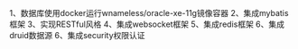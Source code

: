 1、数据库使用docker运行wnameless/oracle-xe-11g镜像容器
2、集成mybatis框架
3、实现RESTful风格
4、集成websocket框架
5、集成redis框架
6、集成druid数据源
6、集成security权限认证